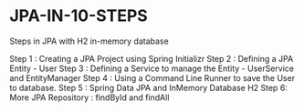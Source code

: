 # JPA-IN-10-STEPS

Steps in JPA with H2 in-memory database

Step 1 : Creating a JPA Project using Spring Initializr
Step 2 : Defining a JPA Entity - User
Step 3 : Defining a Service to manage the Entity - UserService and EntityManager
Step 4 : Using a Command Line Runner to save the User to database.
Step 5 : Spring Data JPA and InMemory Database H2
Step 6: More JPA Repository : findById and findAll
